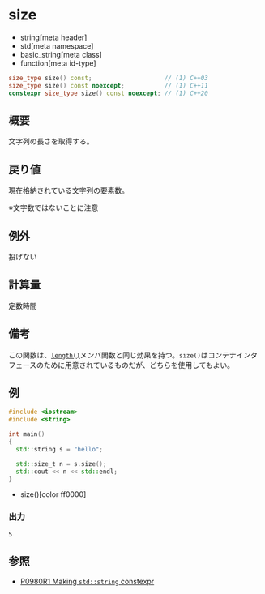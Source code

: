 # size
* string[meta header]
* std[meta namespace]
* basic_string[meta class]
* function[meta id-type]

```cpp
size_type size() const;                    // (1) C++03
size_type size() const noexcept;           // (1) C++11
constexpr size_type size() const noexcept; // (1) C++20
```

## 概要
文字列の長さを取得する。


## 戻り値
現在格納されている文字列の要素数。

※文字数ではないことに注意


## 例外
投げない


## 計算量
定数時間


## 備考
この関数は、[`length()`](length.md)メンバ関数と同じ効果を持つ。`size()`はコンテナインタフェースのために用意されているものだが、どちらを使用してもよい。


## 例
```cpp example
#include <iostream>
#include <string>

int main()
{
  std::string s = "hello";

  std::size_t n = s.size();
  std::cout << n << std::endl;
}
```
* size()[color ff0000]

### 出力
```
5
```

## 参照
- [P0980R1 Making `std::string` constexpr](https://www.open-std.org/jtc1/sc22/wg21/docs/papers/2019/p0980r1.pdf)
